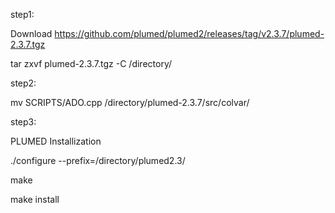 step1: 

Download https://github.com/plumed/plumed2/releases/tag/v2.3.7/plumed-2.3.7.tgz

tar zxvf plumed-2.3.7.tgz -C /directory/


step2: 

mv SCRIPTS/ADO.cpp /directory/plumed-2.3.7/src/colvar/

step3: 

PLUMED Installization

./configure --prefix=/directory/plumed2.3/

make

make install
